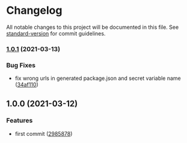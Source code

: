 # Changelog

All notable changes to this project will be documented in this file. See [standard-version](https://github.com/conventional-changelog/standard-version) for commit guidelines.

### [1.0.1](https://github.com/antoniopacheco/private-github-package/compare/v1.0.0...v1.0.1) (2021-03-13)


### Bug Fixes

* fix wrong urls in generated package.json and secret variable name ([34af110](https://github.com/antoniopacheco/private-github-package/commit/34af11007c0e37178a633532ac34f964e87ef7cf))

## 1.0.0 (2021-03-12)


### Features

* first commit ([2985878](https://github.com/antoniopacheco/private-github-package/commit/29858780d8495366a325db17e711dd8979aadabf))
